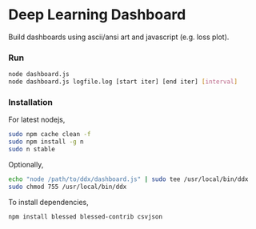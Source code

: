 # Deep Learning Dashboard

Build dashboards using ascii/ansi art and javascript (e.g. loss plot).

### Run

```bash
node dashboard.js
node dashboard.js logfile.log [start iter] [end iter] [interval]
```

### Installation

For latest nodejs,

```bash
sudo npm cache clean -f
sudo npm install -g n
sudo n stable
```

Optionally,

```bash
echo "node /path/to/ddx/dashboard.js" | sudo tee /usr/local/bin/ddx
sudo chmod 755 /usr/local/bin/ddx
```

To install dependencies,

```bash
npm install blessed blessed-contrib csvjson
```
